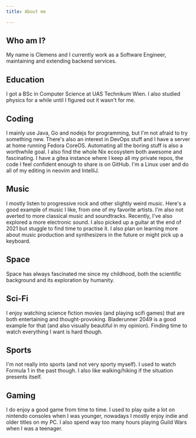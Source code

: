 ```yaml
---
title: About me

---
```


## Who am I?

My name is Clemens and I currently work as a Software Engineer, maintaining and
extending backend services.

## Education

I got a BSc in Computer Science at UAS Technikum Wien. I also studied physics
for a while until I figured out it wasn't for me.

## Coding

I mainly use Java, Go and nodejs for programming, but I'm not afraid to try
something new. There's also an interest in DevOps stuff and I have a server
at home running Fedora CoreOS. Automating all the boring stuff is also a
worthwhile goal. I also find the whole Nix ecosystem both awesome and
fascinating. I have a gitea instance where I keep all my private repos, the code
I feel confident enough to share is on GitHub. I'm a Linux user and do all of my
editing in neovim and IntelliJ.

## Music

I mostly listen to progressive rock and other slightly weird music.
Here's a good example of music I like, from one of my favorite artists.
I'm also not averted to more classical music and soundtracks. Recently, I've
also explored a more electronic sound. I also picked up a guitar at the end
of 2021 but stuggle to find time to practise it. I also plan on learning more
about music production and synthesizers in the future or might pick up a keyboard.

## Space

Space has always fascinated me since my childhood, both the scientific
background and its exploration by humanity.

## Sci-Fi

I enjoy watching science fiction movies (and playing scifi games) that are both
entertaining and thought-provoking. Bladerunner 2049 is a good example for that
(and also visually beautiful in my opinion). Finding time to watch everything I
want is hard though.

## Sports

I'm not really into sports (and not very sporty myself). I used to watch
Formula 1 in the past though. I also like walking/hiking if the situation
presents itself.

## Gaming

I do enjoy a good game from time to time. I used to play quite a lot
on nintendo consoles when I was younger, nowadays I mostly enjoy indie
and older titles on my PC. I also spend way too many hours playing
Guild Wars when I was a teenager.
